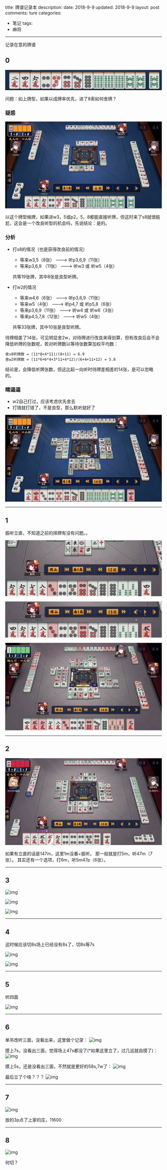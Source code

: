 title: 牌谱记录本
description: 
date: 2018-9-9
updated: 2018-9-9
layout: post
comments: ture
categories:
- 笔记
tags: 
- 麻将
---

记录在意的牌谱

<!--more-->

## 0

![img](paifu/00_0.png)

问题：如上牌型，如果以成牌率优先，进了8索如何舍牌？

### 疑惑

![img](paifu/00_1.png)

以这个牌型候牌，如果进w3，5或p2，5，8都能直接听牌，但这时来了s8就很尴尬，这会是一个改良听型的机会吗，先说结论：是的。

### 分析

* 打s8的情况（也是获得改良前的情况）
    * 等来w3,5（8张）      ---> 听p3,6,9（11张）		
	* 等来p3,6,9 （11张）  ---> 听w3 或 听w5（4张）
	
    共等19张牌，其中8张是良型听牌。

* 打w2的情况
	* 等来w4,6（6张）      ---> 听p3,6,9（11张）
	* 等来w5（4张）        ---> 听p4,7 或 听p5,8（6张）
	* 等来p3,6,9（11张）   ---> 听w4 或 听w6（3张）
	* 等来p4,5,7,8（12张） ---> 听w5（4张）
	
    共等33张牌，其中10张是良型听牌。

待牌相差了14张，可见明显舍2w，对待牌进行改良来得划算，但有改良后会不会降低听牌的张数呢，若对听牌数以等待张数算加权平均数：

```none
舍s8听牌数 = (11*8+4*11)/(8+11) = 6.9
舍w2听牌数 = (11*6+6*4+3*11+4*12)/(6+4+11+12) = 5.8
```

结论是，会降低听牌张数，但这比起一向听时待牌差相差的14张，是可以忽略的。

### 瞎逼逼

* w2自己打过，应该考虑优先舍去
* 打错就打错了，不是良型，那么默听就好了


![img](paifu/00_2.png)

---

## 1

振听立直，不知道之前的择牌有没有问题。。

![img](paifu/01_2.png)

![img](paifu/01_0.png)

![img](paifu/01_1.png)

---

## 2

![img](paifu/02_0.png)

如果有立直的话是147m，这里1m没番+振听。
那一般就是打5m，听47m（7张）。
其实还有一个选项，打6m，听5m47p（6张）。    

---

## 3

![img](paifu/03_0.png)

![img](paifu/03_1.png)

![img](paifu/03_2.png)

---

## 4

这时候应该切8s场上已经没有8s了，切8s等7s

![img](paifu/04_0.png)

![img](paifu/04_1.png)

---

## 5

听四面

![img](paifu/05_0.png)

---

## 6

单吊改听三面，没看出来，这里做个记录：
![img](paifu/06_0.png)

摸上7s，没看出三面，觉得场上47s都没了(*如果这里立了，过几巡就自摸了)：
![img](paifu/06_1.png)

摸上5s，还是没看出三面，不然就是更好的58s,7w了：
![img](paifu/06_2.png)

最后立了个啥？？？
![img](paifu/06_3.png)

---

## 7

![img](paifu/07_0.png)

放的3p点了上家的庄，11600

---

## 8

![img](paifu/08_0.png)

何切？
